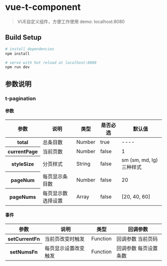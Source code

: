 # vue-t-component

> VUE自定义组件，方便工作使用
demo: localhost:8080

## Build Setup

``` bash
# install dependencies
npm install

# serve with hot reload at localhost:8080
npm run dev

```

## 参数说明
### t-pagination

#### 参数
<table>
    <thead>
    <tr>
        <th>参数</th>
        <th>说明</th>
        <th>类型</th>
        <th>是否必选</th>
        <th>默认值</th>
    </tr>
    </thead>
    <tbody>
      <tr>
        <th>total</th>
        <td>总条目数</td>
        <td>Number</td>
        <td>true</td>
        <td>----</td>
      </tr>
      <tr>
        <th>currentPage</th>
        <td>当前页数</td>
        <td>Number</td>
        <td>false</td>
        <td>1</td>
      </tr>
      <tr>
        <th>styleSize</th>
        <td>分页样式</td>
        <td>String</td>
        <td>false</td>
        <td>sm (sm, md, lg)三种样式</td>
      </tr>
      <tr>
        <th>pageNum</th>
        <td>每页显示条目数</td>
        <td>Number</td>
        <td>false</td>
        <td>20</td>
      </tr>
      <tr>
        <th>pageNums</th>
        <td>每页显示数选择设置</td>
        <td>Array</td>
        <td>false</td>
        <td>[20, 40, 60]</td>
      </tr>
    </tbody>
</table>

#### 事件

<table>
    <thead>
    <tr>
        <th>参数</th>
        <th>说明</th>
        <th>类型</th>
        <th>回调参数</th>
    </tr>
    </thead>
    <tbody>
      <tr>
        <th>setCurrentFn</th>
        <td>当前页改变时触发</td>
        <td>Function</td>
        <td>回调参数 当前页码</td>
      </tr>
      <tr>
        <th>setNumsFn</th>
        <td>每页显示设置改变触发</td>
        <td>Function</td>
        <td>回调参数 每页设置条数</td>
      </tr>
    </tbody>
</table>
